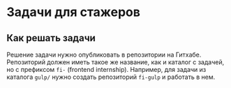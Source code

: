 # Задачи для стажеров


## Как решать задачи
Решение задачи нужно опубликовать в репозитории на Гитхабе. Репозиторий должен иметь такое же название, как и каталог с задачей, но с префиксом `fi-` (frontend internship). Например, для задачи из каталога `gulp/` нужно создать репозиторий `fi-gulp` и работать в нем.
